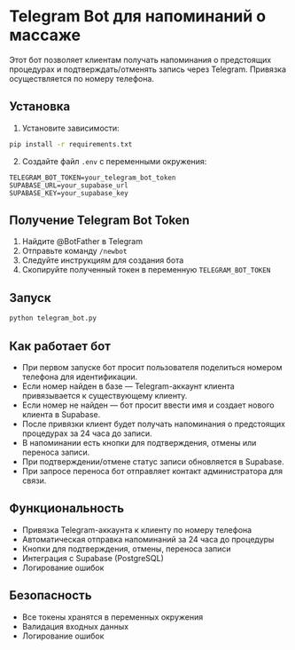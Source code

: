# Telegram Bot для напоминаний о массаже

Этот бот позволяет клиентам получать напоминания о предстоящих процедурах и подтверждать/отменять запись через Telegram. Привязка осуществляется по номеру телефона.

## Установка

1. Установите зависимости:
```bash
pip install -r requirements.txt
```

2. Создайте файл `.env` с переменными окружения:
```env
TELEGRAM_BOT_TOKEN=your_telegram_bot_token
SUPABASE_URL=your_supabase_url
SUPABASE_KEY=your_supabase_key
```

## Получение Telegram Bot Token

1. Найдите @BotFather в Telegram
2. Отправьте команду `/newbot`
3. Следуйте инструкциям для создания бота
4. Скопируйте полученный токен в переменную `TELEGRAM_BOT_TOKEN`

## Запуск

```bash
python telegram_bot.py
```

## Как работает бот

- При первом запуске бот просит пользователя поделиться номером телефона для идентификации.
- Если номер найден в базе — Telegram-аккаунт клиента привязывается к существующему клиенту.
- Если номер не найден — бот просит ввести имя и создает нового клиента в Supabase.
- После привязки клиент будет получать напоминания о предстоящих процедурах за 24 часа до записи.
- В напоминании есть кнопки для подтверждения, отмены или переноса записи.
- При подтверждении/отмене статус записи обновляется в Supabase.
- При запросе переноса бот отправляет контакт администратора для связи.

## Функциональность

- Привязка Telegram-аккаунта к клиенту по номеру телефона
- Автоматическая отправка напоминаний за 24 часа до процедуры
- Кнопки для подтверждения, отмены, переноса записи
- Интеграция с Supabase (PostgreSQL)
- Логирование ошибок

## Безопасность

- Все токены хранятся в переменных окружения
- Валидация входных данных
- Логирование ошибок